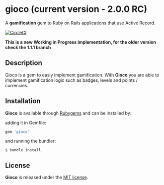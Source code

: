 # gioco (current version - 2.0.0 RC)
A **gamification** gem to Ruby on Rails applications that use Active Record.

[![CircleCI](https://circleci.com/gh/joaomdmoura/gioco/tree/master.svg?style=svg)](https://circleci.com/gh/joaomdmoura/gioco/tree/master)

**This is a new Working in Progress implementation, for the older version check the 1.1.1 branch**

## Description

Gioco is a gem to easly implement gamification.
With **Gioco** you are able to implement gamification logic such as badges, levels and points / currencies.

## Installation

**Gioco** is available through [Rubygems](http://rubygems.org/gems/gioco) and can be installed by:

adding it in Gemfile:

```ruby
gem 'gioco'
```

and running the bundler:

    $ bundle install

## License

**Gioco** is released under the [MIT license](www.opensource.org/licenses/MIT).
